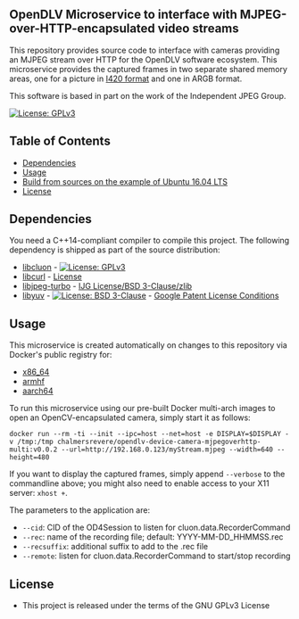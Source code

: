 ## OpenDLV Microservice to interface with MJPEG-over-HTTP-encapsulated video streams

This repository provides source code to interface with cameras providing an
MJPEG stream over HTTP for the OpenDLV software ecosystem. This microservice
provides the captured frames in two separate shared memory areas, one for a
picture in [I420 format](https://wiki.videolan.org/YUV/#I420)
and one in ARGB format.

This software is based in part on the work of the Independent JPEG Group.

[![License: GPLv3](https://img.shields.io/badge/license-GPL--3-blue.svg
)](https://www.gnu.org/licenses/gpl-3.0.txt)


## Table of Contents
* [Dependencies](#dependencies)
* [Usage](#usage)
* [Build from sources on the example of Ubuntu 16.04 LTS](#build-from-sources-on-the-example-of-ubuntu-1604-lts)
* [License](#license)


## Dependencies
You need a C++14-compliant compiler to compile this project. The following
dependency is shipped as part of the source distribution:

* [libcluon](https://github.com/chrberger/libcluon) - [![License: GPLv3](https://img.shields.io/badge/license-GPL--3-blue.svg
)](https://www.gnu.org/licenses/gpl-3.0.txt)
* [libcurl](https://github.com/curl/curl) - [License](https://github.com/curl/curl/blob/master/COPYING)
* [libjpeg-turbo](https://github.com/libjpeg-turbo/libjpeg-turbo) - [IJG License/BSD 3-Clause/zlib](https://github.com/libjpeg-turbo/libjpeg-turbo/blob/master/LICENSE.md)
* [libyuv](https://chromium.googlesource.com/libyuv/libyuv/+/master) - [![License: BSD 3-Clause](https://img.shields.io/badge/License-BSD%203--Clause-blue.svg)](https://opensource.org/licenses/BSD-3-Clause) - [Google Patent License Conditions](https://chromium.googlesource.com/libyuv/libyuv/+/master/PATENTS)


## Usage
This microservice is created automatically on changes to this repository via Docker's public registry for:
* [x86_64](https://hub.docker.com/r/chalmersrevere/opendlv-device-camera-mjpegoverhttp-amd64/tags/)
* [armhf](https://hub.docker.com/r/chalmersrevere/opendlv-device-camera-mjpegoverhttp-armhf/tags/)
* [aarch64](https://hub.docker.com/r/chalmersrevere/opendlv-device-camera-mjpegoverhttp-aarch64/tags/)

To run this microservice using our pre-built Docker multi-arch images to open
an OpenCV-encapsulated camera, simply start it as follows:

```
docker run --rm -ti --init --ipc=host --net=host -e DISPLAY=$DISPLAY -v /tmp:/tmp chalmersrevere/opendlv-device-camera-mjpegoverhttp-multi:v0.0.2 --url=http://192.168.0.123/myStream.mjpeg --width=640 --height=480
```

If you want to display the captured frames, simply append `--verbose` to the
commandline above; you might also need to enable access to your X11 server: `xhost +`.

The parameters to the application are:
* `--cid`: CID of the OD4Session to listen for cluon.data.RecorderCommand
* `--rec`: name of the recording file; default: YYYY-MM-DD_HHMMSS.rec
* `--recsuffix`: additional suffix to add to the .rec file
* `--remote`: listen for cluon.data.RecorderCommand to start/stop recording


## License

* This project is released under the terms of the GNU GPLv3 License

